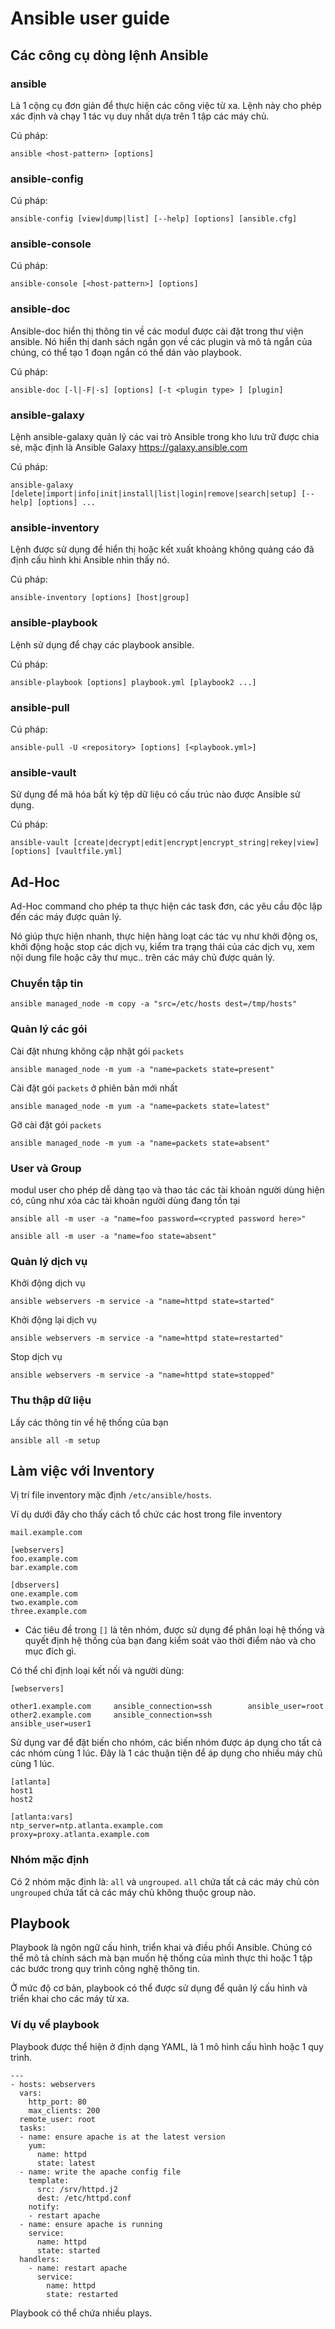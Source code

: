 # Ansible user guide

## Các công cụ dòng lệnh Ansible

### ansible

Là 1 cộng cụ đơn giản để thực hiện các công việc từ xa. Lệnh này cho phép xác định và chạy 1 tác vụ duy nhất dựa trên 1 tập các máy chủ.

Cú pháp: 

```
ansible <host-pattern> [options]
```

### ansible-config

Cú pháp: 

```
ansible-config [view|dump|list] [--help] [options] [ansible.cfg]
```

### ansible-console

Cú pháp: 

```
ansible-console [<host-pattern>] [options]
```

### ansible-doc

Ansible-doc hiển thị thông tin về các modul được cài đặt trong thư viện ansible. Nó hiển thị danh sách ngắn gọn về các plugin và mô tả ngắn của chúng, có thể tạo 1 đoạn ngắn có thể dán vào playbook.

Cú pháp: 

```
ansible-doc [-l|-F|-s] [options] [-t <plugin type> ] [plugin]
```

### ansible-galaxy

Lệnh ansible-galaxy quản lý các vai trò Ansible trong kho lưu trữ được chia sẻ, mặc định là Ansible Galaxy https://galaxy.ansible.com

Cú pháp:

```
ansible-galaxy [delete|import|info|init|install|list|login|remove|search|setup] [--help] [options] ...
```

### ansible-inventory

Lệnh được sử dụng để hiển thị hoặc kết xuất khoảng không quảng cáo đã định cấu hình khi Ansible nhìn thấy nó.

Cú pháp: 

```
ansible-inventory [options] [host|group]
```

### ansible-playbook

Lệnh sử dụng để chạy các playbook ansible. 

Cú pháp: 

```
ansible-playbook [options] playbook.yml [playbook2 ...]
```

### ansible-pull

Cú pháp: 

```
ansible-pull -U <repository> [options] [<playbook.yml>]
```

### ansible-vault

Sử dụng để mã hóa bất kỳ tệp dữ liệu có cấu trúc nào được Ansible sử dụng. 

Cú pháp: 

```
ansible-vault [create|decrypt|edit|encrypt|encrypt_string|rekey|view] [options] [vaultfile.yml]
```

## Ad-Hoc

Ad-Hoc command cho phép ta thực hiện các task đơn, các yêu cầu độc lập đến các máy được quản lý. 

Nó giúp thực hiện nhanh, thực hiện hàng loạt các tác vụ như khởi động os, khởi động hoặc stop các dịch vụ, kiểm tra trạng thái của các dịch vụ, xem nội dung file hoặc cây thư mục.. trên các máy chủ được quản lý. 

### Chuyển tập tin 

```
ansible managed_node -m copy -a "src=/etc/hosts dest=/tmp/hosts"
```

### Quản lý các gói 

Cài đặt nhưng không cập nhật gói `packets`

```
ansible managed_node -m yum -a "name=packets state=present"
```

Cài đặt gói `packets` ở phiên bản mới nhất 

```
ansible managed_node -m yum -a "name=packets state=latest"
```

Gỡ cài đặt gói `packets`

```
ansible managed_node -m yum -a "name=packets state=absent"
```

### User và Group 

modul user cho phép dễ dàng tạo và thao tác các tài khoản người dùng hiện có, cũng như xóa các tài khoản người dùng đang tồn tại 

```
ansible all -m user -a "name=foo password=<crypted password here>"
```

```
ansible all -m user -a "name=foo state=absent"
```

### Quản lý dịch vụ 

Khởi động dịch vụ 

```
ansible webservers -m service -a "name=httpd state=started"
```

Khởi động lại dịch vụ 

```
ansible webservers -m service -a "name=httpd state=restarted"
```

Stop dịch vụ 

```
ansible webservers -m service -a "name=httpd state=stopped"
```

### Thu thập dữ liệu 

Lấy các thông tin về hệ thống của bạn 

```
ansible all -m setup
```

## Làm việc với Inventory 

Vị trí file inventory mặc định `/etc/ansible/hosts`. 

Ví dụ dưới đây cho thấy cách tổ chức các host trong file inventory

```
mail.example.com

[webservers]
foo.example.com
bar.example.com

[dbservers]
one.example.com
two.example.com
three.example.com
```

- Các tiêu đề trong `[]` là tên nhóm, được sử dụng để phân loại hệ thống và quyết định hệ thống của bạn đang kiểm soát vào thời điểm nào và cho mục đích gì. 


Có thể chỉ định loại kết nối và người dùng: 

```
[webservers]

other1.example.com     ansible_connection=ssh        ansible_user=root
other2.example.com     ansible_connection=ssh        ansible_user=user1
```

Sử dụng var để đặt biến cho nhóm, các biến nhóm được áp dụng cho tất cả các nhóm cùng 1 lúc. Đây là 1 các thuận tiện để áp dụng cho nhiều máy chủ cùng 1 lúc.

```
[atlanta]
host1
host2

[atlanta:vars]
ntp_server=ntp.atlanta.example.com
proxy=proxy.atlanta.example.com
```

### Nhóm mặc định 

Có 2 nhóm mặc định là: `all` và `ungrouped`. `all` chứa tất cả các máy chủ còn `ungrouped` chứa tất cả các máy chủ không thuộc group nào. 


## Playbook

Playbook là ngôn ngữ cấu hình, triển khai và điều phối Ansible. Chúng có thể mô tả chính sách mà bạn muốn hệ thống của mình thực thi hoặc 1 tập các bước trong quy trình công nghệ thông tin. 

Ở mức độ cơ bản, playbook có thể được sử dụng để quản lý cấu hình và triển khai cho các máy từ xa.

### Ví dụ về playbook

Playbook được thể hiện ở định dạng YAML, là 1 mô hình cấu hình hoặc 1 quy trình. 

```
---
- hosts: webservers
  vars:
    http_port: 80
    max_clients: 200
  remote_user: root
  tasks:
  - name: ensure apache is at the latest version
    yum:
      name: httpd
      state: latest
  - name: write the apache config file
    template:
      src: /srv/httpd.j2
      dest: /etc/httpd.conf
    notify:
    - restart apache
  - name: ensure apache is running
    service:
      name: httpd
      state: started
  handlers:
    - name: restart apache
      service:
        name: httpd
        state: restarted
```

Playbook có thể chứa nhiều plays. 
